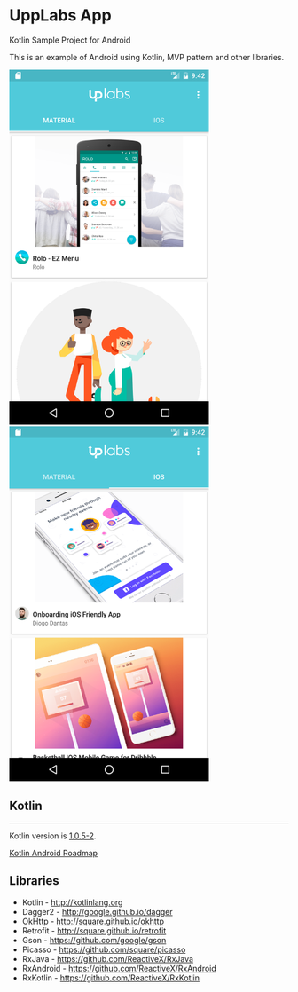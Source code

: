 # UppLabs App
Kotlin Sample Project for Android

This is an example of Android using Kotlin, MVP pattern and other libraries.

<img src="./screenshot1.png" height="640" />
<img src="./screenshot2.png" height="640" />

## Kotlin
---
Kotlin version is [1.0.5-2](https://blog.jetbrains.com/kotlin/2016/11/kotlin-1-0-5-is-here/).

[Kotlin Android Roadmap](https://blog.jetbrains.com/kotlin/2016/03/kotlins-android-roadmap/)

Libraries
---------

 * Kotlin - http://kotlinlang.org
 * Dagger2 - http://google.github.io/dagger
 * OkHttp - http://square.github.io/okhttp
 * Retrofit - http://square.github.io/retrofit
 * Gson - https://github.com/google/gson
 * Picasso - https://github.com/square/picasso
 * RxJava - https://github.com/ReactiveX/RxJava
 * RxAndroid - https://github.com/ReactiveX/RxAndroid
 * RxKotlin - https://github.com/ReactiveX/RxKotlin
